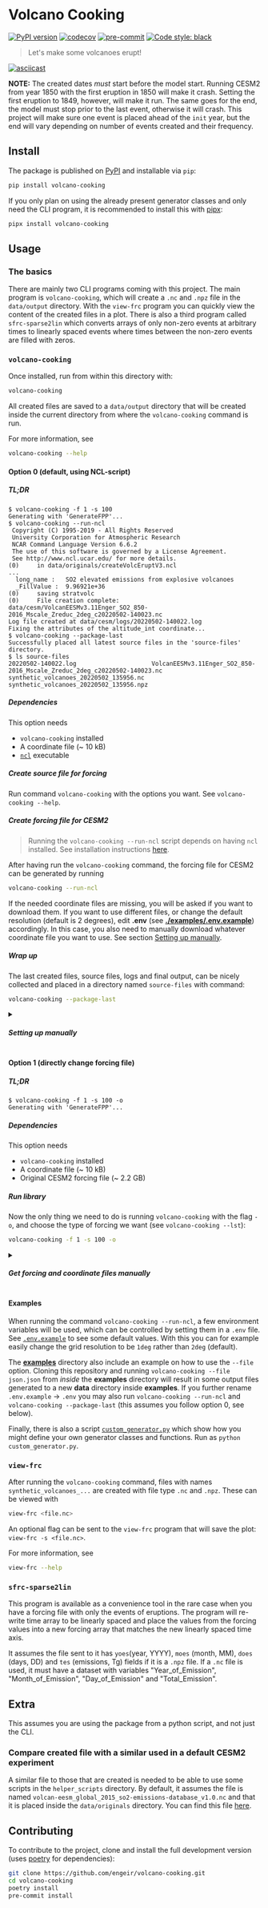 # Volcano Cooking

[![PyPI version](https://img.shields.io/pypi/v/volcano-cooking)](https://pypi.org/project/volcano-cooking/)
[![codecov](https://codecov.io/gh/engeir/volcano-cooking/branch/main/graph/badge.svg?token=8I5VE7LYA4)](https://codecov.io/gh/engeir/volcano-cooking)
[![pre-commit](https://img.shields.io/badge/pre--commit-enabled-brightgreen?logo=pre-commit&logoColor=white)](https://github.com/pre-commit/pre-commit)
[![Code style: black](https://img.shields.io/badge/code%20style-black-000000.svg)](https://github.com/psf/black)

> Let's make some volcanoes erupt!

[![asciicast](https://asciinema.org/a/6eOsLnlOikscbXYLJqclxytD3.svg)](https://asciinema.org/a/6eOsLnlOikscbXYLJqclxytD3)

__NOTE:__
The created dates *must* start before the model start. Running CESM2 from year 1850 with
the first eruption in 1850 will make it crash. Setting the first eruption to 1849,
however, will make it run. The same goes for the end, the model must stop prior to the
last event, otherwise it will crash. This project will make sure one event is placed
ahead of the `init` year, but the end will vary depending on number of events created
and their frequency.

## Install

The package is published on [PyPI] and installable via `pip`:

```bash
pip install volcano-cooking
```

<!-- FIXME: add reference to available classes -->
If you only plan on using the already present generator classes and only need the CLI
program, it is recommended to install this with [pipx][pipx-source]:

```bash
pipx install volcano-cooking
```

## Usage

### The basics

There are mainly two CLI programs coming with this project. The main program is
`volcano-cooking`, which will create a `.nc` and `.npz` file in the `data/output`
directory. With the `view-frc` program you can quickly view the content of the created
files in a plot. There is also a third program called `sfrc-sparse2lin` which converts
arrays of only non-zero events at arbitrary times to linearly spaced events where times
between the non-zero events are filled with zeros.

### `volcano-cooking`

Once installed, run from within this directory with:

```bash
volcano-cooking
```

All created files are saved to a `data/output` directory that will be created inside the
current directory from where the `volcano-cooking` command is run.

For more information, see

```bash
volcano-cooking --help
```

#### Option 0 (default, using NCL-script)

##### TL;DR

```console
$ volcano-cooking -f 1 -s 100
Generating with 'GenerateFPP'...
$ volcano-cooking --run-ncl
 Copyright (C) 1995-2019 - All Rights Reserved
 University Corporation for Atmospheric Research
 NCAR Command Language Version 6.6.2
 The use of this software is governed by a License Agreement.
 See http://www.ncl.ucar.edu/ for more details.
(0)     in data/originals/createVolcEruptV3.ncl
...
  long_name :   SO2 elevated emissions from explosive volcanoes
  _FillValue :  9.96921e+36
(0)     saving stratvolc
(0)     File creation complete: data/cesm/VolcanEESMv3.11Enger_SO2_850-2016_Mscale_Zreduc_2deg_c20220502-140023.nc
Log file created at data/cesm/logs/20220502-140022.log
Fixing the attributes of the altitude_int coordinate...
$ volcano-cooking --package-last
Successfully placed all latest source files in the 'source-files' directory.
$ ls source-files
20220502-140022.log                     VolcanEESMv3.11Enger_SO2_850-2016_Mscale_Zreduc_2deg_c20220502-140023.nc
synthetic_volcanoes_20220502_135956.nc  synthetic_volcanoes_20220502_135956.npz
```

##### Dependencies

This option needs

- `volcano-cooking` installed
- A coordinate file (~ 10 kB)
- [`ncl`](https://www.ncl.ucar.edu/Download/) executable

##### Create source file for forcing

Run command `volcano-cooking` with the options you want. See `volcano-cooking --help`.

##### Create forcing file for CESM2

> Running the `volcano-cooking --run-ncl` script depends on having `ncl` installed. See
> installation instructions [here](https://www.ncl.ucar.edu/Download/).

After having run the `volcano-cooking` command, the forcing file for CESM2 can be
generated by running

```bash
volcano-cooking --run-ncl
```

If the needed coordinate files are missing, you will be asked if you want to download
them. If you want to use different files, or change the default resolution (default is 2
degrees), edit __.env__ (see [__./examples/.env.example__](./examples/.env.example))
accordingly. In this case, you also need to manually download whatever coordinate file
you want to use. See section [Setting up manually](#setting-up-manually).

##### Wrap up

The last created files, source files, logs and final output, can be nicely collected and
placed in a directory named `source-files` with command:

```sh
volcano-cooking --package-last
```

<details><summary><h5>Setting up manually</h5></summary><br>

To be able to create forcing files used by CESM2 from the newly created synthetic file,
we need a script from the [emissions][data_source_files] directory. These are scripts
that use the forcing file this project generates to make a new, full forcing file that
CESM2 accepts (examples of such files can be found [here][volc-frc-complete]). For
example, `createVolcEruptV3.ncl` can be found in the [emissions][data_source_files]
directory. This need a `common.ncl` file, found [here][common-ncl], in addition to other
standard `ncl` libraries. Make sure to edit `createVolcEruptV3.ncl` to read the created
file and that the first and last year cover those used in the created file. A working
version of `createVolcEruptV3.ncl` that uses input files generated by `volcano-cooking`
can be found in [data/originals](data/originals). To see what was changed from the
original, run `diff data/originals/createVolcEruptV3.ncl.original
src/volcano_cooking/createVolcEruptV3.ncl`.

Coordinate files are needed when running `createVolcEruptV3.ncl` or similar scripts, and
are located [here][coord-file]. For example `fv_1.9x2.5_L30.nc` which can be used with
two degrees resolution in the atmosphere model. The following commands will download
1 and 2 degree resolution coordinate files, respectively, to the `data/originals`
directory:

```bash
wget --no-check-certificate https://svn-ccsm-inputdata.cgd.ucar.edu/trunk/inputdata/atm/cam/coords/fv_0.9x1.25_L30.nc --directory-prefix data/originals
wget --no-check-certificate https://svn-ccsm-inputdata.cgd.ucar.edu/trunk/inputdata/atm/cam/coords/fv_1.9x2.5_L30.nc --directory-prefix data/originals
```

</details>

#### Option 1 (directly change forcing file)

##### TL;DR

```console
$ volcano-cooking -f 1 -s 100 -o
Generating with 'GenerateFPP'...
```

##### Dependencies

This option needs

- `volcano-cooking` installed
- A coordinate file (~ 10 kB)
- Original CESM2 forcing file (~ 2.2 GB)

##### Run library

Now the only thing we need to do is running `volcano-cooking` with the flag `-o`, and
choose the type of forcing we want (see `volcano-cooking --lst`):

```bash
volcano-cooking -f 1 -s 100 -o
```

<details><summary><h5>Get forcing and coordinate files manually</h5></summary><br>

> Manually downloading the files and placing them in the correct directory is *not*
> needed. Running the command as shown above will ask you if you want to download the
> files, and place them where they need to be.

This option relies on having a working forcing file and coordinate file at hand. We will
use the forcing file that CESM2 places in the `stratvolc` directory of the `cam` model.
Download from [this link][stratvolc-forcing] and place it in the `data/originals`
directory, or run command:

```bash
wget --no-check-certificate https://svn-ccsm-inputdata.cgd.ucar.edu/trunk/inputdata/atm/cam/chem/stratvolc/VolcanEESMv3.11_SO2_850-2016_Mscale_Zreduc_2deg_c191125.nc --directory-prefix data/originals
```

It's 2.2 GB file, so it will take some time.

We will also need a coordinate file, specifically `fv_1.9x2.5_L30.nc` which is found
[here][coord-file]. This file is small and quick to download. From the command line:

```bash
wget --no-check-certificate https://svn-ccsm-inputdata.cgd.ucar.edu/trunk/inputdata/atm/cam/coords/fv_0.9x1.25_L30.nc --directory-prefix data/originals
wget --no-check-certificate https://svn-ccsm-inputdata.cgd.ucar.edu/trunk/inputdata/atm/cam/coords/fv_1.9x2.5_L30.nc --directory-prefix data/originals
```

</details>

#### Examples

When running the command `volcano-cooking --run-ncl`, a few environment variables will
be used, which can be controlled by setting them in a `.env` file. See
[`.env.example`](./examples/.env.example) to see some default values. With this you can
for example easily change the grid resolution to be `1deg` rather than `2deg` (default).

The [__examples__](./examples/) directory also include an example on how to use the
`--file` option. Cloning this repository and running `volcano-cooking --file json.json`
from *inside* the __examples__ directory will result in some output files generated to a
new __data__ directory inside __examples__. If you further rename `.env.example` →
`.env` you may also run `volcano-cooking --run-ncl` and `volcano-cooking --package-last`
(this assumes you follow option 0, see below).

Finally, there is also a script [`custom_generator.py`](./examples/custom_generator.py)
which show how you might define your own generator classes and functions. Run as `python
custom_generator.py`.

### `view-frc`

After running the `volcano-cooking` command, files with names `synthetic_volcanoes_...`
are created with file type `.nc` and `.npz`. These can be viewed with

```bash
view-frc <file.nc>
```

An optional flag can be sent to the `view-frc` program that will save the plot:
`view-frc -s <file.nc>`.

For more information, see

```bash
view-frc --help
```

### `sfrc-sparse2lin`

This program is available as a convenience tool in the rare case when you have a forcing
file with only the events of eruptions. The program will re-write time array to be
linearly spaced and place the values from the forcing values into a new forcing array
that matches the new linearly spaced time axis.

It assumes the file sent to it has `yoes`(year, YYYY), `moes` (month, MM), `does`
(days, DD) and `tes` (emissions, Tg) fields if it is a `.npz` file. If a `.nc` file is
used, it must have a dataset with variables "Year_of_Emission", "Month_of_Emission",
"Day_of_Emission" and "Total_Emission".

## Extra

This assumes you are using the package from a python script, and not just the CLI.

### Compare created file with a similar used in a default CESM2 experiment

A similar file to those that are created is needed to be able to use some scripts in the
`helper_scripts` directory. By default, it assumes the file is named
`volcan-eesm_global_2015_so2-emissions-database_v1.0.nc` and that it is placed inside
the `data/originals` directory. You can find this file [here][volc-frc].

## Contributing

To contribute to the project, clone and install the full development version (uses
[poetry] for dependencies):

```bash
git clone https://github.com/engeir/volcano-cooking.git
cd volcano-cooking
poetry install
pre-commit install
```

<!-- Before committing new changes to a branch you may run the full test suite with: -->
<!---->
<!-- ```bash -->
<!-- nox -->
<!-- ``` -->
<!---->
<!-- You will need [Poetry], [nox] and [nox-poetry] installed for this. -->

[common-ncl]: http://svn.code.sf.net/p/codescripts/code/trunk/ncl/lib/common.ncl
[coord-file]: https://svn-ccsm-inputdata.cgd.ucar.edu/trunk/inputdata/atm/cam/coords/
[data_source_files]: https://svn.code.sf.net/p/codescripts/code/trunk/ncl/emission
[nox-poetry]: https://nox-poetry.readthedocs.io/
[nox]: https://nox.thea.codes/en/stable/
[pipx-source]: https://github.com/pypa/pipx
[poetry]: https://python-poetry.org
[pypi]: https://pypi.org/
[stratvolc-forcing]: https://svn-ccsm-inputdata.cgd.ucar.edu/trunk/inputdata/atm/cam/chem/stratvolc/VolcanEESMv3.11_SO2_850-2016_Mscale_Zreduc_2deg_c191125.nc
[volc-frc-complete]: https://svn-ccsm-inputdata.cgd.ucar.edu/trunk/inputdata/atm/cam/chem/stratvolc/
[volc-frc]: http://catalogue.ceda.ac.uk/uuid/bfbd5ec825fa422f9a858b14ae7b2a0d
